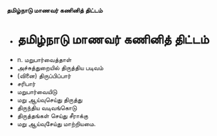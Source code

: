 **தமிழ்நாடு மாணவர் கணினித் திட்டம்**
- # தமிழ்நாடு மாணவர் கணினித் திட்டம்
- n. மறுபார்வைத்தாள்
- அச்சுத்துறையில் திருத்திய படிவம்
- (வினை) திருப்பிப்பார்
- சரிபார்
- மறுபார்வையிடு
- மறு ஆய்வுசெய்து திருத்து
- திருந்திய வடிவங்கொடு
- திருத்தங்கள் செய்து சீராக்கு
- மறு ஆய்வுசேய்து மாற்றியமை.

